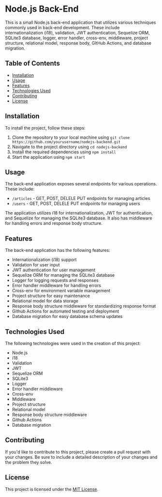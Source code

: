 # Node.js Back-End 

This is a small Node.js back-end application that utilizes various techniques commonly used in back-end development. These include internationalization (i18), validation, JWT authentication, Sequelize ORM, SQLite3 database, logger, error handler, cross-env, middleware, project structure, relational model, response body, GitHub Actions, and database migration.

## Table of Contents

-   [Installation](https://chat.openai.com/c/f6c4df29-577b-451d-bd4e-db935ebcdad3#installation)
-   [Usage](https://chat.openai.com/c/f6c4df29-577b-451d-bd4e-db935ebcdad3#usage)
-   [Features](https://chat.openai.com/c/f6c4df29-577b-451d-bd4e-db935ebcdad3#features)
-   [Technologies Used](https://chat.openai.com/c/f6c4df29-577b-451d-bd4e-db935ebcdad3#technologies-used)
-   [Contributing](https://chat.openai.com/c/f6c4df29-577b-451d-bd4e-db935ebcdad3#contributing)
-   [License](https://chat.openai.com/c/f6c4df29-577b-451d-bd4e-db935ebcdad3#license)

## Installation

To install the project, follow these steps:

1.  Clone the repository to your local machine using `git clone https://github.com/yourusername/nodejs-backend.git`
2.  Navigate to the project directory using `cd nodejs-backend`
3.  Install the required dependencies using `npm install`
4.  Start the application using `npm start`

## Usage

The back-end application exposes several endpoints for various operations. These include:

-   `/articles` - GET, POST, DELELE PUT endpoints for managing articles
-   `/users` - GET, POST, DELELE PUT endpoints for managing users

The application utilizes i18 for internationalization, JWT for authentication, and Sequelize for managing the SQLite3 database. It also has middleware for handling errors and response body structure.

## Features

The back-end application has the following features:

-   Internationalization (i18) support
-   Validation for user input
-   JWT authentication for user management
-   Sequelize ORM for managing the SQLite3 database
-   Logger for logging requests and responses
-   Error handler middleware for handling errors
-   Cross-env for environment variable management
-   Project structure for easy maintenance
-   Relational model for data storage
-   Response body structure middleware for standardizing response format
-   Github Actions for automated testing and deployment
-   Database migration for easy database schema updates

## Technologies Used

The following technologies were used in the creation of this project:

-   Node.js
-   i18
-   Validation
-   JWT
-   Sequelize ORM
-   SQLite3
-   Logger
-   Error handler middleware
-   Cross-env
-   Middleware
-   Project structure
-   Relational model
-   Response body structure middleware
-   Github Actions
-   Database migration

## Contributing

If you'd like to contribute to this project, please create a pull request with your changes. Be sure to include a detailed description of your changes and the problem they solve.

## License

This project is licensed under the [MIT License](https://opensource.org/licenses/MIT).
